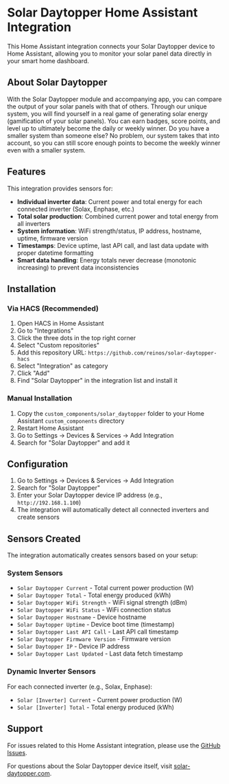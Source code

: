 # Solar Daytopper Home Assistant Integration

This Home Assistant integration connects your Solar Daytopper device to Home Assistant, allowing you to monitor your solar panel data directly in your smart home dashboard.

## About Solar Daytopper

With the Solar Daytopper module and accompanying app, you can compare the output of your solar panels with that of others. Through our unique system, you will find yourself in a real game of generating solar energy (gamification of your solar panels). You can earn badges, score points, and level up to ultimately become the daily or weekly winner. Do you have a smaller system than someone else? No problem, our system takes that into account, so you can still score enough points to become the weekly winner even with a smaller system.

## Features

This integration provides sensors for:
- **Individual inverter data**: Current power and total energy for each connected inverter (Solax, Enphase, etc.)
- **Total solar production**: Combined current power and total energy from all inverters
- **System information**: WiFi strength/status, IP address, hostname, uptime, firmware version
- **Timestamps**: Device uptime, last API call, and last data update with proper datetime formatting
- **Smart data handling**: Energy totals never decrease (monotonic increasing) to prevent data inconsistencies

## Installation

### Via HACS (Recommended)
1. Open HACS in Home Assistant
2. Go to "Integrations" 
3. Click the three dots in the top right corner
4. Select "Custom repositories"
5. Add this repository URL: `https://github.com/reinos/solar-daytopper-hacs`
6. Select "Integration" as category
7. Click "Add"
8. Find "Solar Daytopper" in the integration list and install it

### Manual Installation
1. Copy the `custom_components/solar_daytopper` folder to your Home Assistant `custom_components` directory
2. Restart Home Assistant
3. Go to Settings → Devices & Services → Add Integration
4. Search for "Solar Daytopper" and add it

## Configuration

1. Go to Settings → Devices & Services → Add Integration
2. Search for "Solar Daytopper"
3. Enter your Solar Daytopper device IP address (e.g., `http://192.168.1.100`)
4. The integration will automatically detect all connected inverters and create sensors

## Sensors Created

The integration automatically creates sensors based on your setup:

### System Sensors
- `Solar Daytopper Current` - Total current power production (W)
- `Solar Daytopper Total` - Total energy produced (kWh)
- `Solar Daytopper WiFi Strength` - WiFi signal strength (dBm)
- `Solar Daytopper WiFi Status` - WiFi connection status
- `Solar Daytopper Hostname` - Device hostname
- `Solar Daytopper Uptime` - Device boot time (timestamp)
- `Solar Daytopper Last API Call` - Last API call timestamp
- `Solar Daytopper Firmware Version` - Firmware version
- `Solar Daytopper IP` - Device IP address
- `Solar Daytopper Last Updated` - Last data fetch timestamp

### Dynamic Inverter Sensors
For each connected inverter (e.g., Solax, Enphase):
- `Solar [Inverter] Current` - Current power production (W)
- `Solar [Inverter] Total` - Total energy produced (kWh)

## Support

For issues related to this Home Assistant integration, please use the [GitHub Issues](https://github.com/reinos/solar-daytopper-hacs/issues).

For questions about the Solar Daytopper device itself, visit [solar-daytopper.com](https://www.solar-daytopper.com/en).